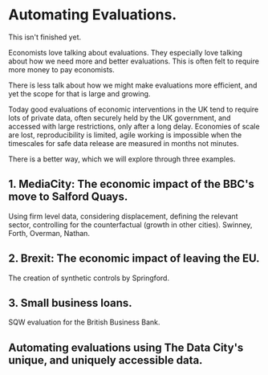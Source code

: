 # Automating Evaluations.

This isn't finished yet.

Economists love talking about evaluations. They especially love talking about how we need more and better evaluations. This is often felt to require more money to pay economists.

There is less talk about how we might make evaluations more efficient, and yet the scope for that is large and growing.

Today good evaluations of economic interventions in the UK tend to require lots of private data, often securely held by the UK government, and accessed with large restrictions, only after a long delay. Economies of scale are lost, reproducibility is limited, agile working is impossible when the timescales for safe data release are measured in months not minutes.

There is a better way, which we will explore through three examples.

## 1. MediaCity: The economic impact of the BBC's move to Salford Quays.

Using firm level data, considering displacement, defining the relevant sector, controlling for the counterfactual (growth in other cities). Swinney, Forth, Overman, Nathan. 

## 2. Brexit: The economic impact of leaving the EU.

The creation of synthetic controls by Springford.

## 3. Small business loans.

SQW evaluation for the British Business Bank.

## Automating evaluations using The Data City's unique, and uniquely accessible data.